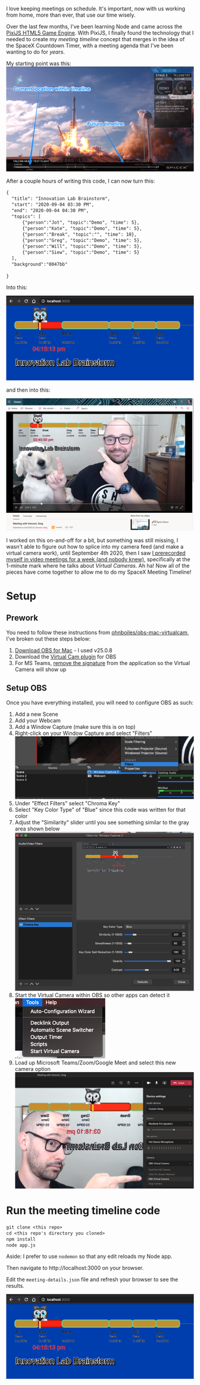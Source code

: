 
I love keeping meetings on schedule.  It's important, now with us working from home, more than ever, that use our time wisely.

Over the last few months, I've been learning Node and came across the [PixiJS HTML5 Game Engine](https://www.pixijs.com/).  With PixiJS, I finally found the technology that I needed to create my _meeting timeline_ concept that merges in the idea of the SpaceX Countdown Timer, with a meeting agenda that I've been wanting to do for _years_.

My starting point was this:
![concept](screenshots/spacex_concept.png)


After a couple hours of writing this code, I can now turn this:
```
{
  "title": "Innovation Lab Brainstorm",
  "start": "2020-09-04 03:30 PM",
  "end": "2020-09-04 04:30 PM",
  "topics": [
      {"person":"Jot", "topic":"Demo", "time": 5},
      {"person":"Kate", "topic":"Demo", "time": 5},
      {"person":"Break", "topic":"", "time": 10},
      {"person":"Greg", "topic":"Demo", "time": 5},
      {"person":"Will", "topic":"Demo", "time": 5},
      {"person":"Siew", "topic":"Demo", "time": 5}
  ],
  "background":"0047bb"

}
```
Into this:

![](screenshots/00_browser.png)

and then into this:

![Teams example](screenshots/demo_teams_recording.png)




I worked on this on-and-off for a bit, but something was still missing, I wasn't able to figure out how to splice into my camera feed (and make a virtual camera work), until September 4th 2020, then I saw [I prerecorded myself in video meetings for a week (and nobody knew)](https://www.youtube.com/watch?v=b-VCzLiyFxc), specifically at the 1-minute mark where he talks about *Virtual Cameras*. Ah ha! Now all of the pieces have come together to allow me to do my SpaceX Meeting Timeline!


# Setup
## Prework
You need to follow these instructions from [ohnboiles/obs-mac-virtualcam](https://github.com/johnboiles/obs-mac-virtualcam#installing), I've broken out these steps below:
1. [Download OBS for Mac](https://obsproject.com/download) - I used v25.0.8
2. Download the [Virtual Cam plugin](https://github.com/johnboiles/obs-mac-virtualcam/releases) for OBS
3. For MS Teams, [remove the signature](https://github.com/johnboiles/obs-mac-virtualcam/issues/171) from the application so the Virtual Camera will show up

## Setup OBS
Once you have everything installed, you will need to configure OBS as such:
1. Add a new Scene
2. Add your Webcam
3. Add a Window Capture (make sure this is on top)
4. Right-click on your Window Capture and select "Filters"
![](screenshots/01_obs_setup_filters.png)
5. Under "Effect Filters" select "Chroma Key"
6. Select "Key Color Type" of "Blue" since this code was written for that color
7. Adjust the "Similarity" slider until you see something similar to the gray area shown below
![](screenshots/02_obs_setup_blue_chroma_key.png)
8. Start the Virtual Camera within OBS so other apps can detect it
![](screenshots/02_start_virtal_cam.png)
9. Load up Microsoft Teams/Zoom/Google Meet and select this new camera option
![](screenshots/03_teams_setup.png)



# Run the meeting timeline code
```
git clone <this repo>
cd <this repo's directory you cloned>
npm install
node app.js
```
Aside: I prefer to use `nodemon` so that any edit reloads my Node app.

Then navigate to http://localhost:3000 on your browser.

Edit the `meeting-details.json` file and refresh your browser to see the results.

![](screenshots/00_browser.png)
